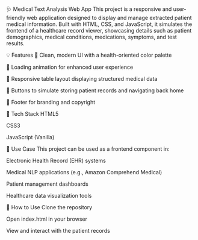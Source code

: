 🩺 Medical Text Analysis Web App
This project is a responsive and user-friendly web application designed to display and manage extracted patient medical information. Built with HTML, CSS, and JavaScript, it simulates the frontend of a healthcare record viewer, showcasing details such as patient demographics, medical conditions, medications, symptoms, and test results.

💡 Features
🔹 Clean, modern UI with a health-oriented color palette

🔹 Loading animation for enhanced user experience

🔹 Responsive table layout displaying structured medical data

🔹 Buttons to simulate storing patient records and navigating back home

🔹 Footer for branding and copyright

🎨 Tech Stack
HTML5

CSS3

JavaScript (Vanilla)

📁 Use Case
This project can be used as a frontend component in:

Electronic Health Record (EHR) systems

Medical NLP applications (e.g., Amazon Comprehend Medical)

Patient management dashboards

Healthcare data visualization tools

🚀 How to Use
Clone the repository

Open index.html in your browser

View and interact with the patient records

